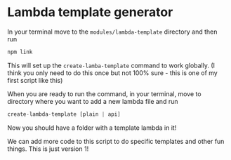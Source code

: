 # Lambda template generator

In your terminal move to the `modules/lambda-template` directory and then run

```javascript
npm link
```

This will set up the `create-lamba-template` command to work globally. (I think you only need to do this once but not 100% sure - this is one of my first script like this)

When you are ready to run the command, in your terminal, move to directory where you want to add a new lambda file and run 

```javascript
create-lambda-template [plain | api]
```

Now you should have a folder with a template lambda in it!

We can add more code to this script to do specific templates and other fun things. This is just version 1! 